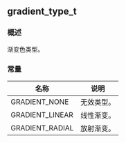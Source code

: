 ## gradient\_type\_t
### 概述
渐变色类型。
### 常量
<p id="gradient_type_t_consts">

| 名称 | 说明 | 
| -------- | ------- | 
| GRADIENT\_NONE | 无效类型。 |
| GRADIENT\_LINEAR | 线性渐变。 |
| GRADIENT\_RADIAL | 放射渐变。 |
